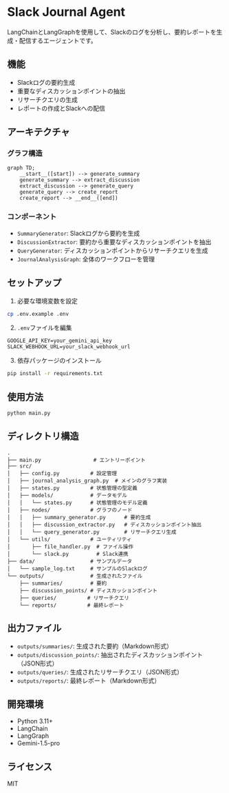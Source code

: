 # Slack Journal Agent

LangChainとLangGraphを使用して、Slackのログを分析し、要約レポートを生成・配信するエージェントです。

## 機能

- Slackログの要約生成
- 重要なディスカッションポイントの抽出
- リサーチクエリの生成
- レポートの作成とSlackへの配信

## アーキテクチャ

### グラフ構造

```mermaid
graph TD;
    __start__([start]) --> generate_summary
    generate_summary --> extract_discussion
    extract_discussion --> generate_query
    generate_query --> create_report
    create_report --> __end__([end])
```

### コンポーネント

- `SummaryGenerator`: Slackログから要約を生成
- `DiscussionExtractor`: 要約から重要なディスカッションポイントを抽出
- `QueryGenerator`: ディスカッションポイントからリサーチクエリを生成
- `JournalAnalysisGraph`: 全体のワークフローを管理

## セットアップ

1. 必要な環境変数を設定
```bash
cp .env.example .env
```

2. `.env`ファイルを編集
```
GOOGLE_API_KEY=your_gemini_api_key
SLACK_WEBHOOK_URL=your_slack_webhook_url
```

3. 依存パッケージのインストール
```bash
pip install -r requirements.txt
```

## 使用方法

```bash
python main.py
```

## ディレクトリ構造

```
.
├── main.py                 # エントリーポイント
├── src/
│   ├── config.py          # 設定管理
│   ├── journal_analysis_graph.py  # メインのグラフ実装
│   ├── states.py          # 状態管理の型定義
│   ├── models/            # データモデル
│   │   └── states.py      # 状態管理のモデル定義
│   ├── nodes/             # グラフのノード
│   │   ├── summary_generator.py      # 要約生成
│   │   ├── discussion_extractor.py   # ディスカッションポイント抽出
│   │   └── query_generator.py        # リサーチクエリ生成
│   └── utils/             # ユーティリティ
│       ├── file_handler.py  # ファイル操作
│       └── slack.py         # Slack連携
├── data/                  # サンプルデータ
│   └── sample_log.txt     # サンプルのSlackログ
└── outputs/               # 生成されたファイル
    ├── summaries/         # 要約
    ├── discussion_points/ # ディスカッションポイント
    ├── queries/          # リサーチクエリ
    └── reports/          # 最終レポート
```

## 出力ファイル

- `outputs/summaries/`: 生成された要約（Markdown形式）
- `outputs/discussion_points/`: 抽出されたディスカッションポイント（JSON形式）
- `outputs/queries/`: 生成されたリサーチクエリ（JSON形式）
- `outputs/reports/`: 最終レポート（Markdown形式）

## 開発環境

- Python 3.11+
- LangChain
- LangGraph
- Gemini-1.5-pro

## ライセンス

MIT